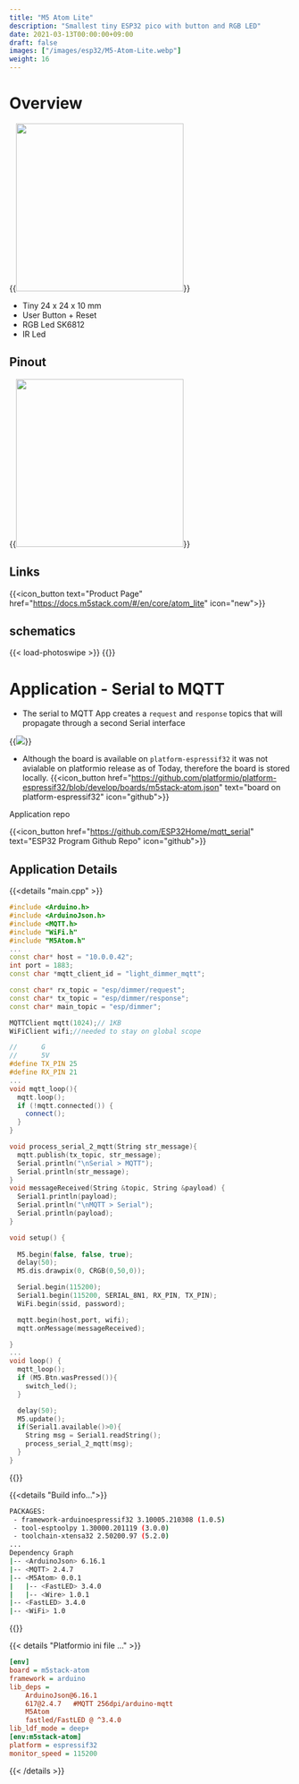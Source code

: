 ```yaml
---
title: "M5 Atom Lite"
description: "Smallest tiny ESP32 pico with button and RGB LED"
date: 2021-03-13T00:00:00+09:00
draft: false
images: ["/images/esp32/M5-Atom-Lite.webp"]
weight: 16
---
```

# Overview
{{<image src="/images/esp32/M5-Atom-Lite.webp" width="300" >}}

* Tiny 24 x 24 x 10 mm
* User Button + Reset
* RGB Led SK6812
* IR Led

## Pinout
{{<image src="/images/esp32/M5-Atom-pinout.webp" width="300" >}}

## Links
{{<icon_button text="Product Page" href="https://docs.m5stack.com/#/en/core/atom_lite" icon="new">}}

## schematics
{{< load-photoswipe >}}
{{<gfigure alt="Atom Schematics" src="/images/esp32/ATOM_LITE_SIMPLE_CIRCUT_20200514.webp">}}

# Application - Serial to MQTT
* The serial to MQTT App creates a `request` and `response` topics that will propagate through a second Serial interface

{{<image src="/images/esp32/atom-serial-mqtt.png" >}}

* Although the board is available on `platform-espressif32` it was not avialable on platformio release as of Today, therefore the board is stored locally.
{{<icon_button href="https://github.com/platformio/platform-espressif32/blob/develop/boards/m5stack-atom.json" text="board on platform-espressif32" icon="github">}}

Application repo

{{<icon_button href="https://github.com/ESP32Home/mqtt_serial" text="ESP32 Program Github Repo" icon="github">}}

## Application Details
{{<details "main.cpp" >}}
```c++
#include <Arduino.h>
#include <ArduinoJson.h>
#include <MQTT.h>
#include "WiFi.h"
#include "M5Atom.h"
...
const char* host = "10.0.0.42";
int port = 1883;
const char *mqtt_client_id = "light_dimmer_mqtt";

const char* rx_topic = "esp/dimmer/request";
const char* tx_topic = "esp/dimmer/response";
const char* main_topic = "esp/dimmer";

MQTTClient mqtt(1024);// 1KB
WiFiClient wifi;//needed to stay on global scope

//      G
//      5V
#define TX_PIN 25
#define RX_PIN 21
...
void mqtt_loop(){
  mqtt.loop();
  if (!mqtt.connected()) {
    connect();
  }
}

void process_serial_2_mqtt(String str_message){
  mqtt.publish(tx_topic, str_message);
  Serial.println("\nSerial > MQTT");
  Serial.println(str_message);
}
void messageReceived(String &topic, String &payload) {
  Serial1.println(payload);
  Serial.println("\nMQTT > Serial");
  Serial.println(payload);
}

void setup() {
  
  M5.begin(false, false, true);
  delay(50);
  M5.dis.drawpix(0, CRGB(0,50,0));

  Serial.begin(115200);
  Serial1.begin(115200, SERIAL_8N1, RX_PIN, TX_PIN);
  WiFi.begin(ssid, password);

  mqtt.begin(host,port, wifi);
  mqtt.onMessage(messageReceived);

}
...
void loop() {
  mqtt_loop();
  if (M5.Btn.wasPressed()){
    switch_led();
  }

  delay(50);
  M5.update();
  if(Serial1.available()>0){
    String msg = Serial1.readString();
    process_serial_2_mqtt(msg);
  }
}
```
{{</details>}}


{{<details "Build info...">}}
```bash
PACKAGES:
 - framework-arduinoespressif32 3.10005.210308 (1.0.5)
 - tool-esptoolpy 1.30000.201119 (3.0.0)
 - toolchain-xtensa32 2.50200.97 (5.2.0)
...
Dependency Graph
|-- <ArduinoJson> 6.16.1
|-- <MQTT> 2.4.7
|-- <M5Atom> 0.0.1
|   |-- <FastLED> 3.4.0
|   |-- <Wire> 1.0.1
|-- <FastLED> 3.4.0
|-- <WiFi> 1.0
```
{{</details>}}

{{< details "Platformio ini file ..." >}}
```ini
[env]
board = m5stack-atom
framework = arduino
lib_deps =
    ArduinoJson@6.16.1
    617@2.4.7   #MQTT 256dpi/arduino-mqtt
    M5Atom
    fastled/FastLED @ ^3.4.0
lib_ldf_mode = deep+
[env:m5stack-atom]
platform = espressif32
monitor_speed = 115200
```
{{< /details >}}
